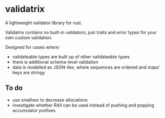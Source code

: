 # validatrix

A lightweight validator library for rust.

Validatrix contains no built-in validators, just traits and error types for your own custom validation.

Designed for cases where:

- validateable types are built up of other validateable types
- there is additional schema-level validation
- data is modelled as JSON-like, where sequences are ordered and maps' keys are stringy

## To do

- use smallvec to decrease allocations
- investigate whether RAII can be used instead of pushing and popping accumulator prefixes
